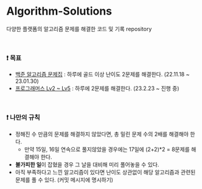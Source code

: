 # Algorithm-Solutions
다양한 플랫폼의 알고리즘 문제를 해결한 코드 및 기록 repository

<br/>

### :exclamation: 목표
- [백준 알고리즘 문제집](https://github.com/encrypted-def/basic-algo-lecture/blob/master/workbook.md) : 하루에 골드 이상 난이도 2문제를 해결한다. (22.11.18 ~ 23.01.30)
- [프로그래머스 Lv2 ~ Lv5](https://school.programmers.co.kr/learn/challenges?order=recent&page=1&levels=2%2C3%2C4%2C5&languages=java) : 하루에 2문제를 해결한다. (23.2.23 ~ 진행 중)

<br/>

### :exclamation: 나만의 규칙
- 정해진 수 만큼의 문제를 해결하지 않았다면, 총 밀린 문제 수의 2배를 해결해야 한다.
    - 만약 15일, 16일 연속으로 풀지않았을 경우에는 17일에 (2+2)*2 = 8문제를 해결해야 한다.
- **불가피한 일**이 잡혔을 경우 그 날을 대비해 미리 풀어놓을 수 있다.
- 아직 부족하다고 느낀 알고리즘이 있다면 난이도 상관없이 해당 알고리즘과 관련된 문제를 풀 수 있다. (커밋 메시지에 명시하기)
